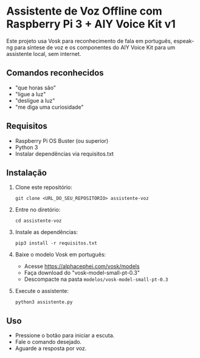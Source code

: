 # Assistente de Voz Offline com Raspberry Pi 3 + AIY Voice Kit v1

Este projeto usa Vosk para reconhecimento de fala em português, espeak-ng para síntese de voz e os componentes do AIY Voice Kit para um assistente local, sem internet.

## Comandos reconhecidos
- "que horas são"
- "ligue a luz"
- "desligue a luz"
- "me diga uma curiosidade"

## Requisitos
- Raspberry Pi OS Buster (ou superior)
- Python 3
- Instalar dependências via requisitos.txt

## Instalação
1. Clone este repositório:
   ```
   git clone <URL_DO_SEU_REPOSITÓRIO> assistente-voz
   ```
2. Entre no diretório:
   ```
   cd assistente-voz
   ```
3. Instale as dependências:
   ```
   pip3 install -r requisitos.txt
   ```
4. Baixe o modelo Vosk em português:
   - Acesse https://alphacephei.com/vosk/models
   - Faça download do "vosk-model-small-pt-0.3"
   - Descompacte na pasta `modelos/vosk-model-small-pt-0.3`

5. Execute o assistente:
   ```
   python3 assistente.py
   ```

## Uso
- Pressione o botão para iniciar a escuta.
- Fale o comando desejado.
- Aguarde a resposta por voz.
